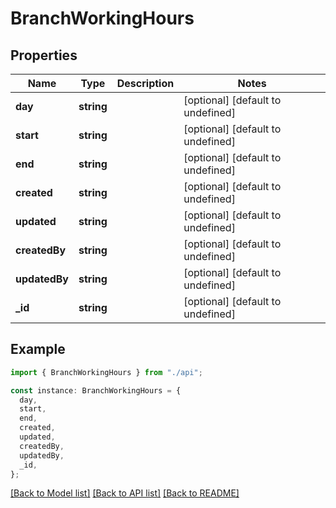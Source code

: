 # BranchWorkingHours

## Properties

| Name          | Type       | Description | Notes                             |
| ------------- | ---------- | ----------- | --------------------------------- |
| **day**       | **string** |             | [optional] [default to undefined] |
| **start**     | **string** |             | [optional] [default to undefined] |
| **end**       | **string** |             | [optional] [default to undefined] |
| **created**   | **string** |             | [optional] [default to undefined] |
| **updated**   | **string** |             | [optional] [default to undefined] |
| **createdBy** | **string** |             | [optional] [default to undefined] |
| **updatedBy** | **string** |             | [optional] [default to undefined] |
| **\_id**      | **string** |             | [optional] [default to undefined] |

## Example

```typescript
import { BranchWorkingHours } from "./api";

const instance: BranchWorkingHours = {
  day,
  start,
  end,
  created,
  updated,
  createdBy,
  updatedBy,
  _id,
};
```

[[Back to Model list]](../README.md#documentation-for-models) [[Back to API list]](../README.md#documentation-for-api-endpoints) [[Back to README]](../README.md)
